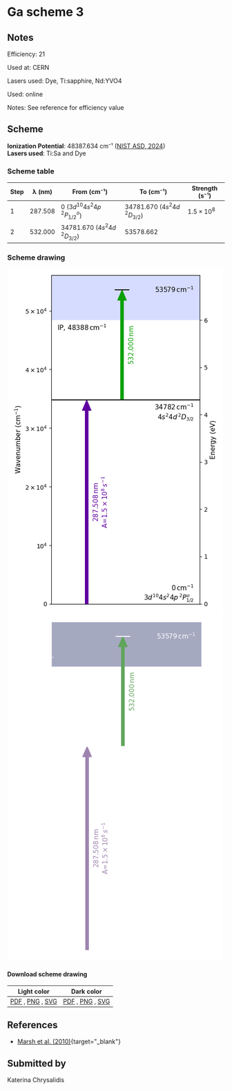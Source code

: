 # Ga scheme 3

## Notes

Efficiency: 21

Used at: CERN

Lasers used: Dye, Ti:sapphire, Nd:YVO4

Used: online

Notes: See reference for efficiency value





## Scheme

**Ionization Potential**: 48387.634 cm⁻¹ ([NIST ASD, 2024](https://www.nist.gov/pml/atomic-spectra-database))  
**Lasers used**: Ti:Sa and Dye

### Scheme table

| Step | λ (nm)  |              From (cm⁻¹)               |              To (cm⁻¹)              |   Strength (s⁻¹)    |
| ---- | ------- | -------------------------------------- | ----------------------------------- | ------------------- |
| 1    | 287.508 | 0 ($3d^{10}4s^{2}4p\,^{2}P^{o}_{1/2}$) | 34781.670 ($4s^{2}4d\,^{2}D_{3/2}$) | $1.5 \times 10^{8}$ |
| 2    | 532.000 | 34781.670 ($4s^{2}4d\,^{2}D_{3/2}$)    | 53578.662                           |                     |


### Scheme drawing

![ga scheme, light mode](ga-003/ga-003-light.png#only-light)
![ga scheme, dark mode](ga-003/ga-003-dark-web.png#only-dark)

#### Download scheme drawing

|                                            Light color                                            |                                           Dark color                                           |
| ------------------------------------------------------------------------------------------------- | ---------------------------------------------------------------------------------------------- |
| [PDF](ga-003/ga-003-light.pdf) , [PNG](ga-003/ga-003-light.png) , [SVG](ga-003/ga-003-light.svg)  | [PDF](ga-003/ga-003-dark.pdf) , [PNG](ga-003/ga-003-dark.png) , [SVG](ga-003/ga-003-dark.svg)  |


## References

  - [Marsh et al. (2010)](https://doi.org/10.1007/s10751-010-0168-5){target="_blank"}



## Submitted by

Katerina Chrysalidis

